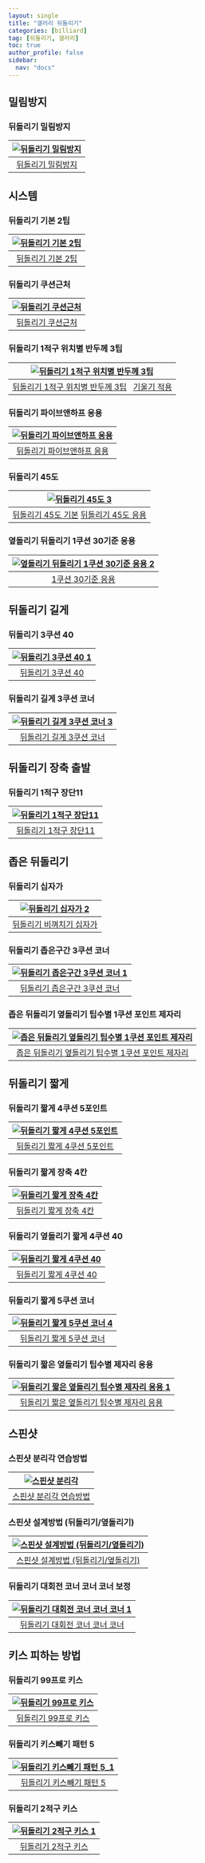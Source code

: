 ```yaml
---
layout: single
title: "갤러리 뒤돌리기"
categories: [billiard]
tag: [뒤돌리기, 갤러리]
toc: true
author_profile: false
sidebar:
  nav: "docs"
---
```


## 밀림방지

### 뒤돌리기 밀림방지

| [![뒤돌리기 밀림방지](/images/%EB%92%A4%EB%8F%8C%EB%A6%AC%EA%B8%B0%20%EA%B8%B0%EB%B3%B8%202%ED%8C%81.png)](https://docs.google.com/presentation/d/13Y2zk3gmoSS4qNoGP9yZQ5y6De6TbMCD/edit?usp=sharing&ouid=114978849290694301670&rtpof=true&sd=true) |
| :---: |
| [뒤돌리기 밀림방지](https://youtu.be/vNwbvQbiPqA?si=ARegV6pXUeVGhuHE) |

## 시스템

### 뒤돌리기 기본 2팁

| [![뒤돌리기 기본 2팁](/images/%EB%92%A4%EB%8F%8C%EB%A6%AC%EA%B8%B0%20%EC%BF%A0%EC%85%98%EA%B7%BC%EC%B2%98.png)](https://docs.google.com/presentation/d/1HgPI2isGECGgznvLg13qbIKPt6WPf8yd/edit?usp=sharing&ouid=114978849290694301670&rtpof=true&sd=true) |
| :---: |
| [뒤돌리기 기본 2팁](https://youtu.be/pi2z4UtEnpQ?si=L9e65a498aSMCmg_) |

### 뒤돌리기 쿠션근처

| [![뒤돌리기 쿠션근처](/images/%EB%92%A4%EB%8F%8C%EB%A6%AC%EA%B8%B0%20%EC%BF%A0%EC%85%98%EA%B7%BC%EC%B2%98.png)](https://docs.google.com/presentation/d/1HgPI2isGECGgznvLg13qbIKPt6WPf8yd/edit?usp=sharing&ouid=114978849290694301670&rtpof=true&sd=true) |
| :---: |
| [뒤돌리기 쿠션근처](https://youtu.be/zdLZpCPp-vE?si=ym6MqBAnvNsVKcOl) |

### 뒤돌리기 1적구 위치별 반두께 3팁

| [![뒤돌리기 1적구 위치별 반두께 3팁](/images/%EB%92%A4%EB%8F%8C%EB%A6%AC%EA%B8%B0%201%EC%A0%81%EA%B5%AC%20%EC%9C%84%EC%B9%98%EB%B3%84%20%EB%B0%98%EB%91%90%EA%BB%98%203%ED%8C%81.png)](https://docs.google.com/presentation/d/1-d2tdeH_LZP0_2riXGLgRrtn2qgNxpFg/edit?usp=sharing&ouid=114978849290694301670&rtpof=true&sd=true) |
| :---: |
| [뒤돌리기 1적구 위치별 반두께 3팁](https://youtu.be/DPV3M31JLXY?si=FFXEILC5xmYVU7SY) &nbsp; [기울기 적용](https://youtu.be/HhlX4Acm_NM?si=wF9SBK1T7MhrH4f8)|

### 뒤돌리기 파이브앤하프 응용

| [![뒤돌리기 파이브앤하프 응용](/images/%EB%92%A4%EB%8F%8C%EB%A6%AC%EA%B8%B0%20%ED%8C%8C%EC%9D%B4%EB%B8%8C%EC%95%A4%ED%95%98%ED%94%84%20%EC%9D%91%EC%9A%A9.png)](https://docs.google.com/presentation/d/1xaAXtFx7DmmigtjdBpf5PJB8rMw9zixJ/edit?usp=sharing&ouid=114978849290694301670&rtpof=true&sd=true) |
| :---: |
| [뒤돌리기 파이브앤하프 응용](https://youtu.be/gDbGnPcZQQk) |

### 뒤돌리기 45도

| [![뒤돌리기 45도 3](/images/%EB%92%A4%EB%8F%8C%EB%A6%AC%EA%B8%B0%2045%EB%8F%84%203.png)](https://docs.google.com/presentation/d/19cUgyuKEm9MIKVj9IPVrQKUerSP2IKCy/edit?usp=sharing&ouid=114978849290694301670&rtpof=true&sd=true) |
| :---: |
| [뒤돌리기 45도 기본](https://youtu.be/-cu6XQoR7KY)  [뒤돌리기 45도 응용](https://youtu.be/cho3B6SKSks)|

### 옆돌리기 뒤돌리기 1쿠션 30기준 응용

| [![옆돌리기 뒤돌리기 1쿠션 30기준 응용 2](/images/%EC%98%86%EB%8F%8C%EB%A6%AC%EA%B8%B0%201%EC%BF%A0%EC%85%98%2030%20%EC%9D%91%EC%9A%A9%202.jpg)](https://docs.google.com/presentation/d/1v3LBhp6scdxQhNcwYikAcrbu003bNgIx/edit?usp=sharing&ouid=114978849290694301670&rtpof=true&sd=true) |
| :---: |
| [ 1쿠션 30기준 응용](https://youtu.be/-zbp85npknE?si=PQK9Ln_snIUwYSNX) |

## 뒤돌리기 길게

### 뒤돌리기 3쿠션 40

| [![뒤돌리기 3쿠션 40 1](/images/%EB%92%A4%EB%8F%8C%EB%A6%AC%EA%B8%B0%203%EC%BF%A0%EC%85%98%2040%201.png)](https://docs.google.com/presentation/d/1FXtp4axwCGhfqwLRHn6lmfs_q5Fth7Jg/edit?usp=sharing&ouid=114978849290694301670&rtpof=true&sd=true) |
| :---: |
| [뒤돌리기 3쿠션 40](https://youtu.be/8Lb_iweOLMI) |

### 뒤돌리기 길게 3쿠션 코너

| [![뒤돌리기 길게 3쿠션 코너 3](/images/%EB%92%A4%EB%8F%8C%EB%A6%AC%EA%B8%B0%20%EA%B8%B8%EA%B2%8C%203%EC%BF%A0%EC%85%98%20%EC%BD%94%EB%84%88%203.jpg)](https://docs.google.com/presentation/d/1Ju2jiwIR-LJWEdjmD2yQCOUK_KCwmZxH/edit?usp=sharing&ouid=114978849290694301670&rtpof=true&sd=true) |
| :---: |
| [뒤돌리기 길게 3쿠션 코너](https://youtu.be/rfuWL8k1wOU?si=wzUeqO4gs2h_VV5i) |

## 뒤돌리기 장축 출발

### 뒤돌리기 1적구 장단11

| [![ 뒤돌리기 1적구 장단11](/images/%EB%92%A4%EB%8F%8C%EB%A6%AC%EA%B8%B0%201%EC%A0%81%EA%B5%AC%20%EC%9E%A5%EB%8B%A8%2011.png)](https://docs.google.com/presentation/d/1vJqe24p7vl_GzyP90uo9ohMY_oWkYK8Z/edit?usp=sharing&ouid=114978849290694301670&rtpof=true&sd=true) |
| :---: |
| [뒤돌리기 1적구 장단11](https://youtu.be/MgNLDR4-Wds?si=1xcPwnyImZOtnrlG) |

## 좁은 뒤돌리기

### 뒤돌리기 십자가

| [![뒤돌리기 십자가 2](/images/%EB%92%A4%EB%8F%8C%EB%A6%AC%EA%B8%B0%20%EC%8B%AD%EC%9E%90%EA%B0%80%202.png)](https://docs.google.com/presentation/d/1vZkr0UPPsDDcKGXP2WlI289tzo_N-xnW/edit?usp=sharing&ouid=114978849290694301670&rtpof=true&sd=true) |
| :---: |
| [뒤돌리기 비껴치기 십자가](https://youtu.be/vOp5lxtdIK0?si=Jw6GGL7eZq5FsfD4) |

### 뒤돌리기 좁은구간 3쿠션 코너

| [![ 뒤돌리기 좁은구간 3쿠션 코너 1](/images/%EB%92%A4%EB%8F%8C%EB%A6%AC%EA%B8%B0-%EC%A2%81%EC%9D%80%EA%B5%AC%EA%B0%84-3%EC%BF%A0%EC%85%98-%EC%BD%94%EB%84%88-1.png)](https://docs.google.com/presentation/d/1rFD57HSnaQuIzgSe2MBpLnCig6apy7ag/edit?usp=sharing&ouid=114978849290694301670&rtpof=true&sd=true) |
| :---: |
| [뒤돌리기 좁은구간 3쿠션 코너](https://youtu.be/vOp5lxtdIK0?si=xO3JgINNNvzhdYOh) |

### 좁은 뒤돌리기 옆돌리기 팁수별 1쿠션 포인트 제자리

| [![좁은 뒤돌리기 옆돌리기 팁수별 1쿠션 포인트 제자리](/images/%EC%A2%81%EC%9D%80%EC%98%86%EB%8F%8C%EB%A6%AC%EA%B8%B0%20%EC%A0%9C%EC%9E%90%EB%A6%AC%20%ED%8C%81%EC%88%98.png)](https://docs.google.com/presentation/d/1SbZ6gO6c6Wak8xUyltuEFppYNyx55Wye/edit?usp=sharing&ouid=114978849290694301670&rtpof=true&sd=true) |
| :---: |
| [좁은 뒤돌리기 옆돌리기 팁수별 1쿠션 포인트 제자리](https://youtu.be/aDXrWjzCfV8) |

## 뒤돌리기 짧게

### 뒤돌리기 짧게 4쿠션 5포인트

| [![뒤돌리기 짧게 4쿠션 5포인트](/images/%EB%92%A4%EB%8F%8C%EB%A6%AC%EA%B8%B0%20%EC%A7%A7%EA%B2%8C%202%EC%A0%81%EA%B5%AC%203%ED%8F%AC%EC%9D%B8%ED%8A%B8.png)](https://docs.google.com/presentation/d/1OvDF6D58LsRJc_pYlk232lzQvpKGhJ-O/edit?usp=sharing&ouid=114978849290694301670&rtpof=true&sd=true) |
| :---: |
| [뒤돌리기 짧게 4쿠션 5포인트](https://youtu.be/ejPix1He0k0) |

### 뒤돌리기 짧게 장축 4칸

| [![뒤돌리기 짧게 장축 4칸](/images/%EB%92%A4%EB%8F%8C%EB%A6%AC%EA%B8%B0%20%EC%A7%A7%EA%B2%8C%201%EC%A0%81%EA%B5%AC%20%EC%9E%A5%EC%B6%95%204%EC%B9%B8.png)](https://docs.google.com/presentation/d/1Rw1DeeM-uD_6vFJvp55Si6AZrrVKONqI/edit?usp=sharing&ouid=114978849290694301670&rtpof=true&sd=true) |
| :---: |
| [뒤돌리기 짧게 장축 4칸](https://youtu.be/nln74NLfjiU) |

### 뒤돌리기 옆돌리기 짧게 4쿠션 40

| [![뒤돌리기 짧게 4쿠션 40](/images/%EC%98%86%EB%8F%8C%EB%A6%AC%EA%B8%B0%204%EC%BF%A0%EC%85%98%2040.png)](https://docs.google.com/presentation/d/1tN4hB4crkZ4YUmzEZPYnpCeBIeGO571G/edit?usp=sharing&ouid=114978849290694301670&rtpof=true&sd=true) |
| :---: |
| [뒤돌리기 짧게 4쿠션 40](https://youtu.be/rm9bjLhEzUg) |

### 뒤돌리기 짧게 5쿠션 코너

| [![뒤돌리기 짧게 5쿠션 코너 4](/images/%EB%92%A4%EB%8F%8C%EB%A6%AC%EA%B8%B0%20%EC%A7%A7%EA%B2%8C%205%EC%BF%A0%EC%85%98%20%EC%BD%94%EB%84%88%204.jpg)](https://docs.google.com/presentation/d/1e3MKUDdGjMb9uw4ZVQDmpq45_VZMiTsE/edit?usp=sharing&ouid=114978849290694301670&rtpof=true&sd=true) |
| :---: |
| [ 뒤돌리기 짧게 5쿠션 코너](https://youtu.be/1ugg6Nrgq4g?si=l4Yvvp0MZbWlzY-K) |

### 뒤돌리기 짧은 옆돌리기 팁수별 제자리 응용

| [![ 뒤돌리기 짧은 옆돌리기 팁수별 제자리 응용 1](/images/%EB%92%A4%EB%8F%8C%EB%A6%AC%EA%B8%B0%20%EC%A7%A7%EC%9D%80%EC%98%86%EB%8F%8C%EB%A6%AC%EA%B8%B0%20%EC%A0%9C%EC%9E%90%EB%A6%AC%20%EC%9D%91%EC%9A%A9%201.jpg)](https://docs.google.com/presentation/d/1pVFPGlc4aMclOaYLjF4pM_5fuXDYYcXp/edit?usp=sharing&ouid=114978849290694301670&rtpof=true&sd=true) |
| :---: |
| [ 뒤돌리기 짧은 옆돌리기 팁수별 제자리 응용](https://youtu.be/9Z6G_TH1Gwo?si=4M9ldAd7jt9bePzO) |

## 스핀샷

### 스핀샷 분리각 연습방법

| [![스핀샷 분리각](/images/%EC%8A%A4%ED%95%80%EC%83%B7%20%EB%B6%84%EB%A6%AC%EA%B0%81.png)](https://docs.google.com/presentation/d/1q4NiWdpGURz_edU-_oq8WuBh9JVU3PV5/edit?usp=sharing&ouid=114978849290694301670&rtpof=true&sd=true) |
| :---: |
| [스핀샷 분리각 연습방법](https://youtu.be/ubCg9QNMteU) |

### 스핀샷 설계방법 (뒤돌리기/옆돌리기)

| [![스핀샷 설계방법 (뒤돌리기/옆돌리기)](/images/%EC%8A%A4%ED%95%80%EC%83%B7%20%EC%84%A4%EA%B3%84.png)](https://docs.google.com/presentation/d/1vpgCVhRGdKMLTEz7MhtmCIs3Z8Q-JXs-/edit?usp=sharing&ouid=114978849290694301670&rtpof=true&sd=true) |
| :---: |
| [스핀샷 설계방법 (뒤돌리기/옆돌리기)](https://youtu.be/UDlYdRpkEho) |

### 뒤돌리기 대회전 코너 코너 코너 보정

| [![뒤돌리기 대회전 코너 코너 코너 1](/images/%EB%92%A4%EB%8F%8C%EB%A6%AC%EA%B8%B0%20%EB%8C%80%ED%9A%8C%EC%A0%84.png)](https://docs.google.com/presentation/d/1ndyMXPS_M07w5eODm-p15TRjiW7gToak/edit?usp=sharing&ouid=114978849290694301670&rtpof=true&sd=true) |
| :---: |
| [뒤돌리기 대회전 코너 코너 코너](https://youtu.be/HLcXBO3khTA) |

## 키스 피하는 방법

### 뒤돌리기 99프로 키스

| [![뒤돌리기 99프로 키스](/images/%EB%92%A4%EB%8F%8C%EB%A6%AC%EA%B8%B0%2099%ED%94%84%EB%A1%9C%20%ED%82%A4%EC%8A%A4.png)](https://docs.google.com/presentation/d/1YrbISxrRvEsTDvOhPvBtA1Q-b3bMj_Ly/edit?usp=sharing&ouid=114978849290694301670&rtpof=true&sd=true) |
| :---: |
| [뒤돌리기 99프로 키스](https://youtu.be/UZpLtaWIJ1c) |

### 뒤돌리기 키스빼기 패턴 5

| [![뒤돌리기 키스빼기 패턴 5_1](/images/%EB%92%A4%EB%8F%8C%EB%A6%AC%EA%B8%B0%20%ED%82%A4%EC%8A%A4%EB%B9%BC%EA%B8%B0%20%ED%8C%A8%ED%84%B45_1.png)](https://docs.google.com/presentation/d/1aa3X6CIwO5uL8vpeowQBuYh2ZRH078RS/edit?usp=sharing&ouid=114978849290694301670&rtpof=true&sd=true) |
| :---: |
| [뒤돌리기 키스빼기 패턴 5](https://youtu.be/5aIg0JZzQII) |

### 뒤돌리기 2적구 키스

| [![뒤돌리기 2적구 키스 1](/images/%EB%92%A4%EB%8F%8C%EB%A6%AC%EA%B8%B0%202%EC%A0%81%EA%B5%AC%20%ED%82%A4%EC%8A%A4_1.png)](https://docs.google.com/presentation/d/1n-qngQUXoqNQLhH3VWRwqHsh04JXuVqY/edit?usp=sharing&ouid=114978849290694301670&rtpof=true&sd=true) |
| :---: |
| [뒤돌리기 2적구 키스](https://youtu.be/4guk27nb3aQ) |
